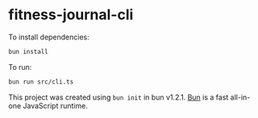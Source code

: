 # fitness-journal-cli

To install dependencies:

```bash
bun install
```

To run:

```bash
bun run src/cli.ts
```

This project was created using `bun init` in bun v1.2.1. [Bun](https://bun.sh) is a fast all-in-one JavaScript runtime.
